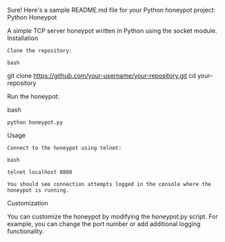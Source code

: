 Sure! Here's a sample README.md file for your Python honeypot project:
Python Honeypot

A simple TCP server honeypot written in Python using the socket module.
Installation

    Clone the repository:

    bash

git clone https://github.com/your-username/your-repository.git
cd your-repository

Run the honeypot:

bash

    python honeypot.py

Usage

    Connect to the honeypot using telnet:

    bash

    telnet localhost 8888

    You should see connection attempts logged in the console where the honeypot is running.

Customization

You can customize the honeypot by modifying the honeypot.py script. For example, you can change the port number or add additional logging functionality.

